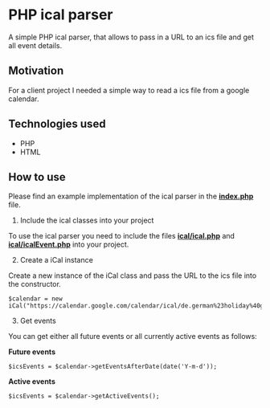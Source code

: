 # PHP ical parser
A simple PHP ical parser, that allows to pass in a URL to an ics file and get all event details.

## Motivation
For a client project I needed a simple way to read a ics file from a google calendar.

## Technologies used
- PHP
- HTML

## How to use

Please find an example implementation of the ical parser in the **[index.php](index.php)** file.

1. Include the ical classes into your project

To use the ical parser you need to include the files **[ical/ical.php](ical/ical.php)** and **[ical/icalEvent.php](ical/icalEvent.php)** into your project.

2. Create a iCal instance

Create a new instance of the iCal class and pass the URL to the ics file into the constructor.

```
$calendar = new iCal("https://calendar.google.com/calendar/ical/de.german%23holiday%40group.v.calendar.google.com/public/basic.ics");
```

3. Get events

You can get either all future events or all currently active events as follows:

**Future events**
```
$icsEvents = $calendar->getEventsAfterDate(date('Y-m-d'));
```

**Active events**
```
$icsEvents = $calendar->getActiveEvents();
```
